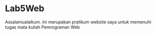 # Lab5Web
Assalamualaikum. Ini merupakan pratikum website saya untuk memenuhi tugas mata kuliah Pemrograman Web
